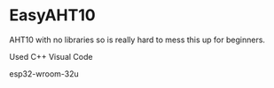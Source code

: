 # EasyAHT10

AHT10 with no libraries so is really hard to mess this up for beginners.

Used C++ Visual Code

esp32-wroom-32u
